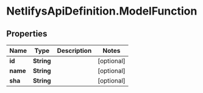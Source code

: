# NetlifysApiDefinition.ModelFunction

## Properties
Name | Type | Description | Notes
------------ | ------------- | ------------- | -------------
**id** | **String** |  | [optional] 
**name** | **String** |  | [optional] 
**sha** | **String** |  | [optional] 


